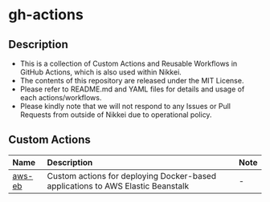 # gh-actions
## Description

- This is a collection of Custom Actions and Reusable Workflows in GitHub Actions, which is also used within Nikkei.
- The contents of this repository are released under the MIT License.
- Please refer to README.md and YAML files for details and usage of each actions/workflows.
- Please kindly note that we will not respond to any Issues or Pull Requests from outside of Nikkei due to operational policy.

## Custom Actions

| Name                | Description                                                                     | Note |
| :------------------ | :------------------------------------------------------------------------------ | :--- |
| [aws-eb](./aws-eb/) | Custom actions for deploying Docker-based applications to AWS Elastic Beanstalk | -    |
